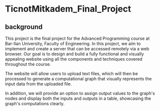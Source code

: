# TicnotMitkadem_Final_Project

## background
This project is the final project for the Advanced Programming course at Bar-Ilan University, Faculty of Engineering.
In this project, we aim to implement and create a server that can be accessed remotely via a web browser.
Our goal is to design and build a fully functional and visually appealing website using all the components and techniques covered throughout the course.

The website will allow users to upload text files, which will then be processed to generate a computational graph that visually represents the input data from the uploaded file.

In addition, we will provide an option to assign output values to the graph's nodes and display both the inputs and outputs in a table, showcasing the graph's computations clearly.

